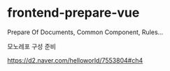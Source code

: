 # frontend-prepare-vue
Prepare Of Documents, Common Component, Rules...

모노레포 구성 준비

https://d2.naver.com/helloworld/7553804#ch4